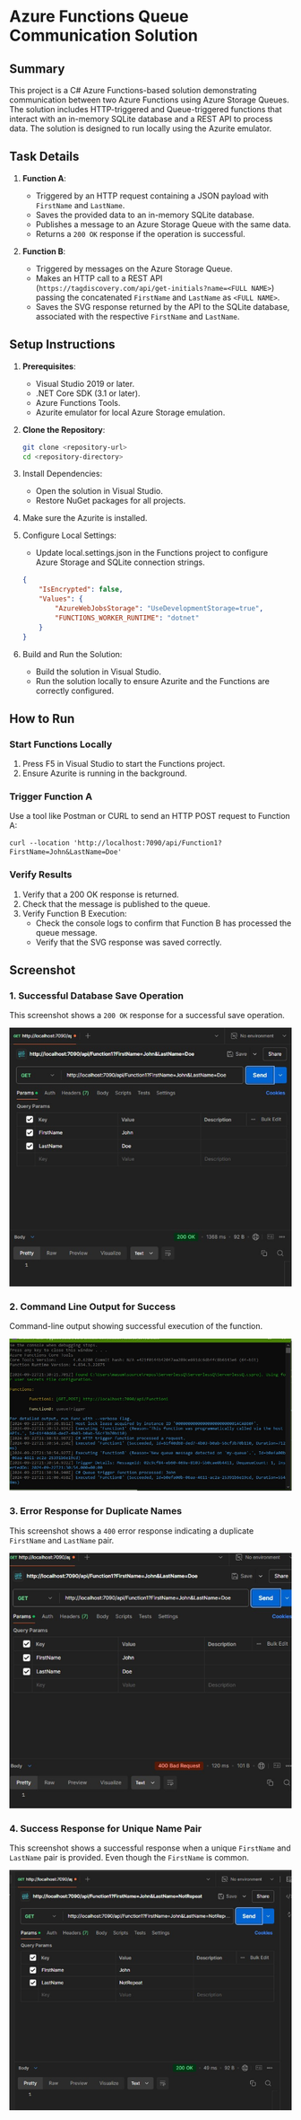 # Azure Functions Queue Communication Solution

## Summary
This project is a C# Azure Functions-based solution demonstrating communication between two Azure Functions using Azure Storage Queues. The solution includes HTTP-triggered and Queue-triggered functions that interact with an in-memory SQLite database and a REST API to process data. The solution is designed to run locally using the Azurite emulator.

## Task Details
1. **Function A**:
   - Triggered by an HTTP request containing a JSON payload with `FirstName` and `LastName`.
   - Saves the provided data to an in-memory SQLite database.
   - Publishes a message to an Azure Storage Queue with the same data.
   - Returns a `200 OK` response if the operation is successful.

2. **Function B**:
   - Triggered by messages on the Azure Storage Queue.
   - Makes an HTTP call to a REST API (`https://tagdiscovery.com/api/get-initials?name=<FULL NAME>`) passing the concatenated `FirstName` and `LastName` as `<FULL NAME>`.
   - Saves the SVG response returned by the API to the SQLite database, associated with the respective `FirstName` and `LastName`.

## Setup Instructions
1. **Prerequisites**:
   - Visual Studio 2019 or later.
   - .NET Core SDK (3.1 or later).
   - Azure Functions Tools.
   - Azurite emulator for local Azure Storage emulation.

2. **Clone the Repository**:
   ```bash
   git clone <repository-url>
   cd <repository-directory>
   ```
3. Install Dependencies:

	- Open the solution in Visual Studio.
	- Restore NuGet packages for all projects.

4. Make sure the Azurite is installed. 
5. Configure Local Settings:
	- Update local.settings.json in the Functions project to configure Azure Storage and SQLite connection strings.
	```json
	{
		"IsEncrypted": false,
		"Values": {
			"AzureWebJobsStorage": "UseDevelopmentStorage=true",
			"FUNCTIONS_WORKER_RUNTIME": "dotnet"
		}
	}	
	```
6. Build and Run the Solution:
	- Build the solution in Visual Studio.
	- Run the solution locally to ensure Azurite and the Functions are correctly configured.

## How to Run

### Start Functions Locally

1. Press F5 in Visual Studio to start the Functions project.
2. Ensure Azurite is running in the background.

### Trigger Function A

Use a tool like Postman or CURL to send an HTTP POST request to Function A:

```cURL
curl --location 'http://localhost:7090/api/Function1?FirstName=John&LastName=Doe'
```


### Verify Results

1. Verify that a 200 OK response is returned.
2. Check that the message is published to the queue.
3. Verify Function B Execution:
   - Check the console logs to confirm that Function B has processed the queue message.
   - Verify that the SVG response was saved correctly.


## Screenshot

### 1. Successful Database Save Operation
This screenshot shows a `200 OK` response for a successful save operation.

![200 Success Save Operation](Screenshots/200_success.jpg)


### 2. Command Line Output for Success
Command-line output showing successful execution of the function.

![200 Success Command Line](Screenshots/200_success_cmd.jpg)

### 3. Error Response for Duplicate Names
This screenshot shows a `400` error response indicating a duplicate `FirstName` and `LastName` pair.

![400 Error for Duplicate Names](Screenshots/400_repeat.jpg)

### 4. Success Response for Unique Name Pair
This screenshot shows a successful response when a unique `FirstName` and `LastName` pair is provided. Even though the `FirstName` is common.

![200 Success for Unique Name Pair](Screenshots/200_for_unique_pair.jpg)



